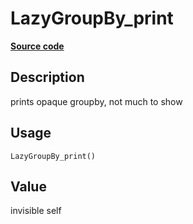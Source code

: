 
# LazyGroupBy_print

[**Source code**](https://github.com/pola-rs/r-polars/tree/4c60e4ba5981c539b9639261157303d78f545b69/R/lazyframe__group_by.R#L77)

## Description

prints opaque groupby, not much to show

## Usage

<pre><code class='language-R'>LazyGroupBy_print()
</code></pre>

## Value

invisible self
